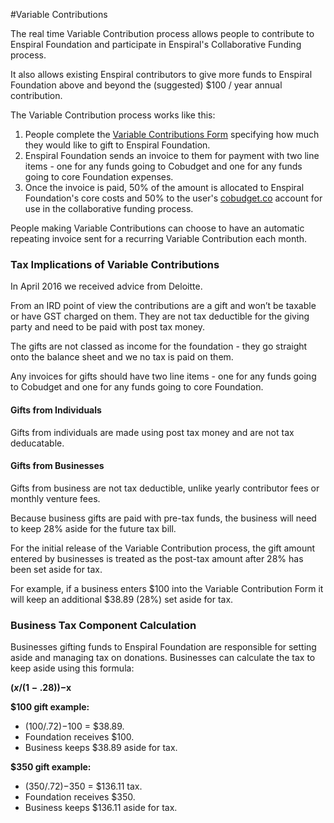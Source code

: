 
#Variable Contributions

The real time Variable Contribution process allows people to contribute to Enspiral Foundation and participate in Enspiral's Collaborative Funding process. 

It also allows existing Enspiral contributors to give more funds to Enspiral Foundation above and beyond the (suggested) $100 / year annual contribution. 

The Variable Contribution process works like this: 

1. People complete the [Variable Contributions Form](forms.md) specifying how much they would like to gift to Enspiral Foundation.
2. Enspiral Foundation sends an invoice to them for payment with two line items - one for any funds going to Cobudget and one for any funds going to core Foundation expenses.
3. Once the invoice is paid, 50% of the amount is allocated to Enspiral Foundation's core costs and 50% to the user's [cobudget.co](http://cobudget.co) account for use in the collaborative funding process. 

People making Variable Contributions can choose to have an automatic repeating invoice sent for a recurring Variable Contribution each month. 

### Tax Implications of Variable Contributions


In April 2016 we received advice from Deloitte. 

From an IRD point of view the contributions are a gift and won’t be taxable or have GST charged on them. They are not tax deductible for the giving party and need to be paid with post tax money.

The gifts are not classed as income for the foundation - they go straight onto the balance sheet and we no tax is paid on them.

Any invoices for gifts should have two line items - one for any funds going to Cobudget and one for any funds going to core Foundation. 

#### Gifts from Individuals

Gifts from individuals are made using post tax money and are not tax deducatable. 

#### Gifts from Businesses

Gifts from business are not tax deductible, unlike yearly contributor fees or monthly venture fees.

Because business gifts are paid with pre-tax funds, the business will need to keep 28% aside for the future tax bill.

For the initial release of the Variable Contribution process, the gift amount entered by businesses is treated as the post-tax amount after 28% has been set aside for tax.  

For example, if a business enters $100 into the Variable Contribution Form it will keep an additional $38.89 (28%) set aside for tax.  

### Business Tax Component Calculation

Businesses gifting funds to Enspiral Foundation are responsible for setting aside and managing tax on donations. Businesses can calculate the tax to keep aside using this formula:  

**($x / (1-.28))-$x**

**$100 gift example:** 

* ($100/.72)-$100 = $38.89. 
* Foundation receives $100. 
* Business keeps $38.89 aside for tax. 

**$350 gift example:**

* ($350/.72)-$350 = $136.11 tax. 
* Foundation receives $350. 
* Business keeps $136.11 aside for tax.








